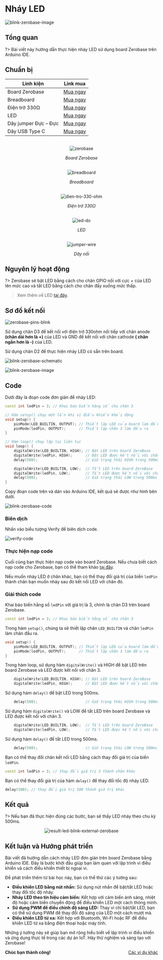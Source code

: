 <br>
<br>
<br>

# Nháy LED

![blink-zerobase-image](../../../_media/blink-led-external-zerobase.png "blink-zerobase-image]")

## Tổng quan

?>  Bài viết này hướng dẫn thực hiện nháy LED sử dụng board Zerobase trên Arduino IDE.

## Chuẩn bị

| Linh kiện |  Link mua |
| --- | --- |
| Board Zerobase |[Mua ngay](https://chipstack.vn/san-pham/zerobase/) |
| Breadboard |[Mua ngay](https://chipstack.vn/san-pham/breadboard-830-lo/) |
| Điện trở 330Ω |[Mua ngay](https://chipstack.vn/san-pham/dien-tro-1-4w-1/) |
| LED |[Mua ngay](https://chipstack.vn/san-pham/led-5mm-vo-mau/) |
| Dây jumper Đực – Đực | [Mua ngay](https://chipstack.vn/san-pham/day-jumper-duc-duc/) |
| Dây USB Type C |[Mua ngay](https://chipstack.vn/san-pham/day-usb-type-c-1m/) |

<br>

<div align="center">
    <img src="../../../_media/zerobase-image.png" alt="zerobase">
    <p><em>Board Zerobase</em></p>
</div>

<br>

<div align="center">
    <img src="../../../_media/breadboard.png" alt="breadboard">
    <p><em>Breadboard</em></p>
</div>

<br>

<div align="center">
    <img src="../../../_media/dien-tro-330-ohm.png" alt="dien-tro-330-ohm">
    <p><em>Điện trở 330Ω</em></p>
</div>

<br>

<div align="center">
    <img src="../../../_media/led-do.png" alt="led-do">
    <p><em>LED</em></p>
</div>

<br>

<div align="center">
    <img src="../../../_media/jumper-wire.png" alt="jumper-wire">
    <p><em>Dây nối</em></p>
</div>

## Nguyên lý hoạt động

?> Zerobase sẽ bật LED bằng cách cho chân GPIO nối với cực + của LED lên mức cao và tắt LED bằng cách cho chân đấy xuống mức thấp.

> Xem thêm về LED [tại đây](https://chipstack.vn/uncategorized/diot-phat-quang-la-gi-nguyen-ly-hoat-dong-va-ung-dung-tiet-kiem-nang-luong/).

## Sơ đồ kết nối
![zerobase-pins-blink](../../../_media/zerobase-pins-blink.png "zerobase-pins-blink]")

Sử dụng chân D3 để kết nối với điện trở 330ohm nối tiếp với chân anode **(chân dài hơn là +)** của LED và GND để kết nối với chân cathode **( chân ngắn hơn là -)** của LED.

Sử dụng chân D2 để thực hiện nháy LED có sẵn trên board.

![blink-zerobase-schematic](../../../_media/blink-zerobase-schematic.png "blink-zerobase-schematic]")

![blink-zerobase-image](../../../_media/blink-led-external-zerobase.png "blink-zerobase-image]")

## Code

Dưới đây là đoạn code đơn giản để nháy LED:

```cpp
const int ledPin = 3; // Khai báo biến hằng số cho chân 3

// Hàm setup() chạy một lần khi vi điều khiển khởi động
void setup() {
    pinMode(LED_BUILTIN, OUTPUT); // Thiết lập LED của board làm đầu ra
    pinMode(ledPin, OUTPUT);      // Thiết lập chân 3 làm đầu ra
}

// Hàm loop() chạy lặp lại liên tục
void loop() {
    digitalWrite(LED_BUILTIN, HIGH); // Bật LED trên board ZeroBase
    digitalWrite(ledPin, HIGH);      // Bật LED được kết nối với chân 3
    delay(500);                      // Giữ trạng thái HIGH trong 500ms

    digitalWrite(LED_BUILTIN, LOW);  // Tắt LED trên board ZeroBase
    digitalWrite(ledPin, LOW);       // Tắt LED được kết nối với chân 3
    delay(500);                      // Giữ trạng thái LOW trong 500ms
}
```

Copy đoạn code trên và dán vào Arduino IDE, kết quả sẽ được như hình bên dưới.

![blink-zerobase-code](../../../_media/blink-zerobase-code.png "blink-zerobase-code]")

### Biên dịch

Nhấn vào biểu tượng Verify để biên dịch code.

![verify-code](https://cdn.chipstack.vn/verify-code.png "verify-code]")

### Thực hiện nạp code
Cuối cùng bạn thực hiện nạp code vào board Zerobase. Nếu chưa biết cách nạp code cho Zerobase, bạn có thể tham khảo [tại đây](https://zerobase.chipstack.vn/#/vi/zerobase/quickstart).

Nếu muốn nháy LED ở chân khác, bạn có thể thay đổi giá trị của biến `ledPin` thành chân bạn muốn nháy sau đó kết nối LED với chân đó.

### Giải thích code

Khai báo biến hằng số `ledPin` với giá trị là 3, chính là chân D3 trên board Zerobase.

```cpp
const int ledPin = 3; // Khai báo biến hằng số cho chân 3
```
Trong hàm `setup()`, chúng ta sẽ thiết lập chân `LED_BUILTIN` và chân `ledPin` làm chân đầu ra.


```cpp
void setup() {
    pinMode(LED_BUILTIN, OUTPUT); // Thiết lập LED của board làm đầu ra
    pinMode(ledPin, OUTPUT);      // Thiết lập chân 3 làm đầu ra
}
```
Trong hàm loop, sử dụng hàm `digitalWrite()` và HIGH để bật LED trên board Zerobase và LED được kết nối với chân 3.

```cpp
    digitalWrite(LED_BUILTIN, HIGH); // Bật LED trên board ZeroBase
    digitalWrite(ledPin, HIGH);      // Bật LED được kết nối với chân 3
```
Sử dụng hàm `delay()` để bật LED trong 500ms.

```cpp
    delay(500);                      // Giữ trạng thái HIGH trong 500ms
```

Sử dụng hàm `digitalWrite()` và LOW để tắt LED trên board Zerobase và LED được kết nối với chân 3.

```cpp
    digitalWrite(LED_BUILTIN, LOW);  // Tắt LED trên board ZeroBase
    digitalWrite(ledPin, LOW);       // Tắt LED được kết nối với chân 3
```

Sử dụng hàm `delay()` để tắt LED trong 500ms.

```cpp
    delay(500);                      // Giữ trạng thái LOW trong 500ms
```

Bạn có thể thay đổi chân kết nối LED bằng cách thay đổi giá trị của biến `ledPin`.

```cpp
const int ledPin = 3; // thay đổi giá trị 3 thành chân khác
```

Bạn có thể thay đổi giá trị của hàm `delay()` để thay đổi tốc độ nháy LED.

```cpp
delay(500); // thay đổi giá trị 500 thành giá trị khác
```

## Kết quả

?> Nếu bạn đã thực hiện đúng các bước, bạn sẽ thấy LED nháy theo chu kỳ 500ms.

<p align="center">
  <img src="../../../_media/result-led-blink-external-zerobase.gif" alt="result-led-blink-external-zerobase">
</p>

## Kết luận và Hướng phát triển
Bài viết đã hướng dẫn cách nháy LED đơn giản trên board Zerobase bằng Arduino IDE. Đây là bước khởi đầu giúp bạn làm quen với lập trình vi điều khiển và cách điều khiển thiết bị ngoại vi.

Để phát triển thêm từ bài học này, bạn có thể thử các ý tưởng sau:

- **Điều khiển LED bằng nút nhấn:** Sử dụng nút nhấn để bật/tắt LED hoặc thay đổi tốc độ nháy.
- **Nháy LED theo tín hiệu cảm biến:** Kết hợp với cảm biến ánh sáng, nhiệt độ hoặc cảm biến chuyển động để điều khiển LED một cách thông minh.
- **Sử dụng PWM để điều chỉnh độ sáng LED:** Thay vì chỉ bật/tắt LED, bạn có thể sử dụng PWM để thay đổi độ sáng của LED một cách mượt mà.
- **Điều khiển LED từ xa:** Kết hợp với Bluetooth, Wi-Fi hoặc RF để điều khiển LED từ xa bằng điện thoại hoặc máy tính.

Những ý tưởng này sẽ giúp bạn mở rộng hiểu biết về lập trình vi điều khiển và ứng dụng thực tế trong các dự án IoT. Hãy thử nghiệm và sáng tạo với Zerobase!

**Chúc bạn thành công!** <span style="float: right;">[Các ví dụ khác](vi/zerobase/examples.md)</span>